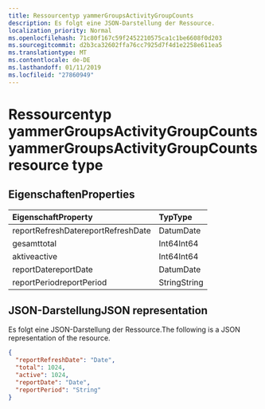 ```yaml
---
title: Ressourcentyp yammerGroupsActivityGroupCounts
description: Es folgt eine JSON-Darstellung der Ressource.
localization_priority: Normal
ms.openlocfilehash: 71c80f167c59f2452210575ca1c1be6608f0d203
ms.sourcegitcommit: d2b3ca32602ffa76cc7925d7f4d1e2258e611ea5
ms.translationtype: MT
ms.contentlocale: de-DE
ms.lasthandoff: 01/11/2019
ms.locfileid: "27860949"
---
```

# <a name="yammergroupsactivitygroupcounts-resource-type"></a><span data-ttu-id="a0de5-103">Ressourcentyp yammerGroupsActivityGroupCounts</span><span class="sxs-lookup"><span data-stu-id="a0de5-103">yammerGroupsActivityGroupCounts resource type</span></span>

## <a name="properties"></a><span data-ttu-id="a0de5-104">Eigenschaften</span><span class="sxs-lookup"><span data-stu-id="a0de5-104">Properties</span></span>

| <span data-ttu-id="a0de5-105">Eigenschaft</span><span class="sxs-lookup"><span data-stu-id="a0de5-105">Property</span></span>          | <span data-ttu-id="a0de5-106">Typ</span><span class="sxs-lookup"><span data-stu-id="a0de5-106">Type</span></span>   |
| :---------------- | :----- |
| <span data-ttu-id="a0de5-107">reportRefreshDate</span><span class="sxs-lookup"><span data-stu-id="a0de5-107">reportRefreshDate</span></span> | <span data-ttu-id="a0de5-108">Datum</span><span class="sxs-lookup"><span data-stu-id="a0de5-108">Date</span></span>   |
| <span data-ttu-id="a0de5-109">gesamt</span><span class="sxs-lookup"><span data-stu-id="a0de5-109">total</span></span>             | <span data-ttu-id="a0de5-110">Int64</span><span class="sxs-lookup"><span data-stu-id="a0de5-110">Int64</span></span>  |
| <span data-ttu-id="a0de5-111">aktive</span><span class="sxs-lookup"><span data-stu-id="a0de5-111">active</span></span>            | <span data-ttu-id="a0de5-112">Int64</span><span class="sxs-lookup"><span data-stu-id="a0de5-112">Int64</span></span>  |
| <span data-ttu-id="a0de5-113">reportDate</span><span class="sxs-lookup"><span data-stu-id="a0de5-113">reportDate</span></span>        | <span data-ttu-id="a0de5-114">Datum</span><span class="sxs-lookup"><span data-stu-id="a0de5-114">Date</span></span>   |
| <span data-ttu-id="a0de5-115">reportPeriod</span><span class="sxs-lookup"><span data-stu-id="a0de5-115">reportPeriod</span></span>      | <span data-ttu-id="a0de5-116">String</span><span class="sxs-lookup"><span data-stu-id="a0de5-116">String</span></span> |

## <a name="json-representation"></a><span data-ttu-id="a0de5-117">JSON-Darstellung</span><span class="sxs-lookup"><span data-stu-id="a0de5-117">JSON representation</span></span>

<span data-ttu-id="a0de5-118">Es folgt eine JSON-Darstellung der Ressource.</span><span class="sxs-lookup"><span data-stu-id="a0de5-118">The following is a JSON representation of the resource.</span></span>

<!-- {
  "blockType": "resource",
  "@odata.type": "microsoft.graph.yammerGroupsActivityGroupCounts"
} -->

```json
{
  "reportRefreshDate": "Date", 
  "total": 1024, 
  "active": 1024, 
  "reportDate": "Date", 
  "reportPeriod": "String"
}
```
